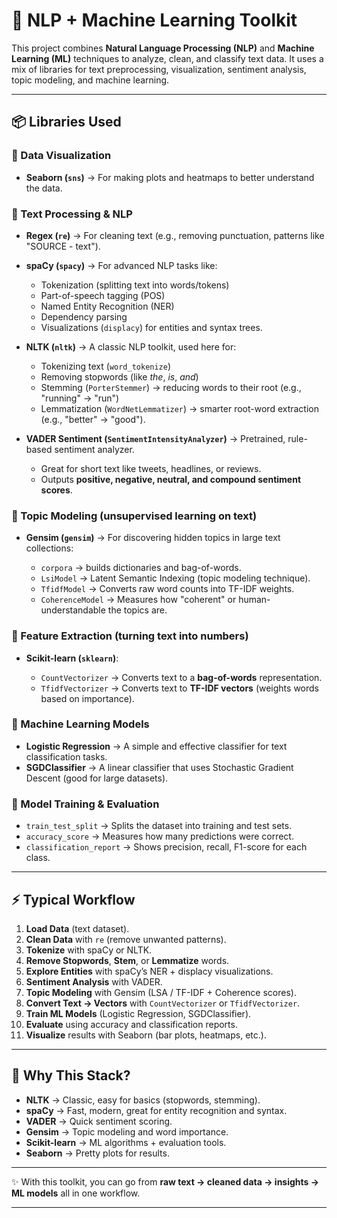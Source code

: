 # 📝 NLP + Machine Learning Toolkit

This project combines **Natural Language Processing (NLP)** and **Machine Learning (ML)** techniques to analyze, clean, and classify text data.
It uses a mix of libraries for text preprocessing, visualization, sentiment analysis, topic modeling, and machine learning.

---

## 📦 Libraries Used

### 🔹 Data Visualization

* **Seaborn (`sns`)** → For making plots and heatmaps to better understand the data.

### 🔹 Text Processing & NLP

* **Regex (`re`)** → For cleaning text (e.g., removing punctuation, patterns like "SOURCE - text").

* **spaCy (`spacy`)** → For advanced NLP tasks like:

  * Tokenization (splitting text into words/tokens)
  * Part-of-speech tagging (POS)
  * Named Entity Recognition (NER)
  * Dependency parsing
  * Visualizations (`displacy`) for entities and syntax trees.

* **NLTK (`nltk`)** → A classic NLP toolkit, used here for:

  * Tokenizing text (`word_tokenize`)
  * Removing stopwords (like *the*, *is*, *and*)
  * Stemming (`PorterStemmer`) → reducing words to their root (e.g., "running" → "run")
  * Lemmatization (`WordNetLemmatizer`) → smarter root-word extraction (e.g., "better" → "good").

* **VADER Sentiment (`SentimentIntensityAnalyzer`)** → Pretrained, rule-based sentiment analyzer.

  * Great for short text like tweets, headlines, or reviews.
  * Outputs **positive, negative, neutral, and compound sentiment scores**.

### 🔹 Topic Modeling (unsupervised learning on text)

* **Gensim (`gensim`)** → For discovering hidden topics in large text collections:

  * `corpora` → builds dictionaries and bag-of-words.
  * `LsiModel` → Latent Semantic Indexing (topic modeling technique).
  * `TfidfModel` → Converts raw word counts into TF-IDF weights.
  * `CoherenceModel` → Measures how "coherent" or human-understandable the topics are.

### 🔹 Feature Extraction (turning text into numbers)

* **Scikit-learn (`sklearn`)**:

  * `CountVectorizer` → Converts text to a **bag-of-words** representation.
  * `TfidfVectorizer` → Converts text to **TF-IDF vectors** (weights words based on importance).

### 🔹 Machine Learning Models

* **Logistic Regression** → A simple and effective classifier for text classification tasks.
* **SGDClassifier** → A linear classifier that uses Stochastic Gradient Descent (good for large datasets).

### 🔹 Model Training & Evaluation

* `train_test_split` → Splits the dataset into training and test sets.
* `accuracy_score` → Measures how many predictions were correct.
* `classification_report` → Shows precision, recall, F1-score for each class.

---

## ⚡ Typical Workflow

1. **Load Data** (text dataset).
2. **Clean Data** with `re` (remove unwanted patterns).
3. **Tokenize** with spaCy or NLTK.
4. **Remove Stopwords**, **Stem**, or **Lemmatize** words.
5. **Explore Entities** with spaCy’s NER + displacy visualizations.
6. **Sentiment Analysis** with VADER.
7. **Topic Modeling** with Gensim (LSA / TF-IDF + Coherence scores).
8. **Convert Text → Vectors** with `CountVectorizer` or `TfidfVectorizer`.
9. **Train ML Models** (Logistic Regression, SGDClassifier).
10. **Evaluate** using accuracy and classification reports.
11. **Visualize** results with Seaborn (bar plots, heatmaps, etc.).

---

## 🚀 Why This Stack?

* **NLTK** → Classic, easy for basics (stopwords, stemming).
* **spaCy** → Fast, modern, great for entity recognition and syntax.
* **VADER** → Quick sentiment scoring.
* **Gensim** → Topic modeling and word importance.
* **Scikit-learn** → ML algorithms + evaluation tools.
* **Seaborn** → Pretty plots for results.

---

✨ With this toolkit, you can go from **raw text → cleaned data → insights → ML models** all in one workflow.

---
